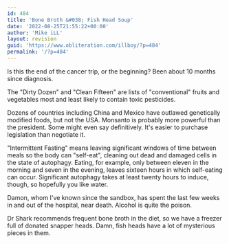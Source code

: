 ```yaml
---
id: 484
title: 'Bone Broth &#038; Fish Head Soup'
date: '2022-08-25T21:55:22+00:00'
author: 'Mike iLL'
layout: revision
guid: 'https://www.obliteration.com/illboy/?p=484'
permalink: '/?p=484'
---
```


<!-- wp:paragraph -->
<p>Is this the end of the cancer trip, or the beginning? Been about 10 months since diagnosis.</p>
<!-- /wp:paragraph -->

<!-- wp:paragraph -->
<p>The "Dirty Dozen" and "Clean Fifteen" are lists of "conventional" fruits and vegetables most and least likely to contain toxic pesticides.</p>
<!-- /wp:paragraph -->

<!-- wp:paragraph -->
<p>Dozens of countries including China and Mexico have outlawed genetically modified foods, but not the USA. Monsanto is probably more powerful than the president. Some might even say definitively. It's easier to purchase legislation than negotiate it.</p>
<!-- /wp:paragraph -->

<!-- wp:paragraph -->
<p>"Intermittent Fasting" means leaving significant windows of time between meals so the body can "self-eat", cleaning out dead and damaged cells in the state of autophagy. Eating, for example, only between eleven in the morning and seven in the evening, leaves sixteen hours in which self-eating can occur. Significant autophagy takes at least twenty hours to induce, though, so hopefully you like water.</p>
<!-- /wp:paragraph -->

<!-- wp:paragraph -->
<p>Damon, whom I've known since the sandbox, has spent the last few weeks in and out of the hospital, near death. Alcohol is quite the poison.</p>
<!-- /wp:paragraph -->

<!-- wp:paragraph -->
<p>Dr Shark recommends frequent bone broth in the diet, so we have a freezer full of donated snapper heads. Damn, fish heads have a lot of mysterious pieces in them.</p>
<!-- /wp:paragraph -->
